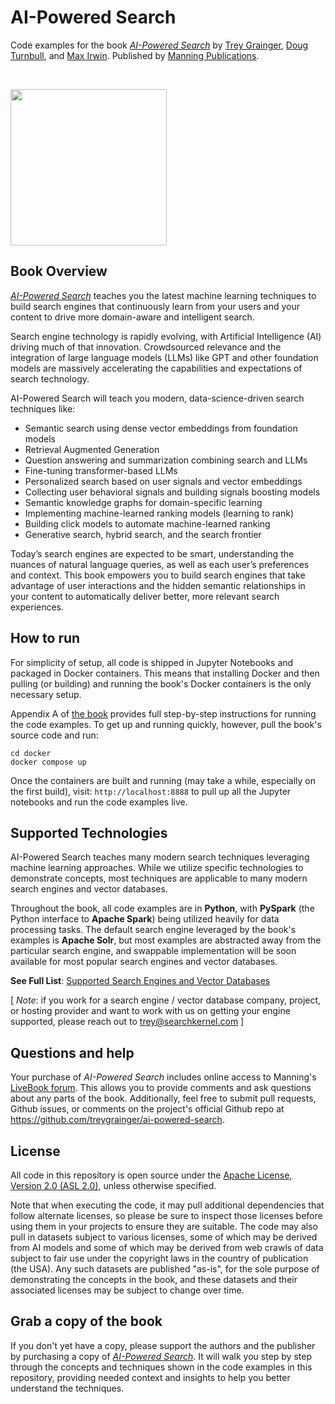 # AI-Powered Search

Code examples for the book [_AI-Powered Search_](https://aipowerersearch.com) by [Trey Grainger](https://www.linkedin.com/in/treygrainger/), [Doug Turnbull](https://www.linkedin.com/in/softwaredoug/), and [Max Irwin](https://www.linkedin.com/in/maxirwin/). Published by [Manning Publications](https://www.manning.com).

<br/>

<a href="https://aipoweredsearch.com/the-book"><img 
src="https://aipoweredsearch.com/images/book-cover.jpg?for=book-readme" 
width="250px"></a>

## Book Overview
[_AI-Powered Search_](https://aipowerersearch.com) teaches you the latest machine learning techniques to build search engines that continuously learn from your users and your content to drive more domain-aware and intelligent search.

Search engine technology is rapidly evolving, with Artificial Intelligence (AI) driving much of that innovation. Crowdsourced relevance and the integration of large language models (LLMs) like GPT and other foundation models are massively accelerating the capabilities and expectations of search technology.

AI-Powered Search will teach you modern, data-science-driven search techniques like: 
- Semantic search using dense vector embeddings from foundation models
- Retrieval Augmented Generation
- Question answering and summarization combining search and LLMs
- Fine-tuning transformer-based LLMs
- Personalized search based on  user signals and vector embeddings
- Collecting user behavioral signals and building signals boosting models
- Semantic knowledge graphs for domain-specific learning
- Implementing machine-learned ranking models (learning to rank)
- Building click models to automate machine-learned ranking
- Generative search, hybrid search, and the search frontier

Today’s search engines are expected to be smart, understanding the nuances of natural language queries, as well as each user’s preferences and context. This book empowers you to build search engines that take advantage of user interactions and the hidden semantic relationships in your content to automatically deliver better, more relevant search experiences.

## How to run
For simplicity of setup, all code is shipped in Jupyter Notebooks and packaged in Docker containers. This means that installing Docker and then pulling (or building) and running the book's Docker containers is the only necessary setup.

Appendix A of [the book](https://aipoweredsearch.com) provides full step-by-step instructions for running the code examples. To get up and running quickly, however, pull the book's source code and run:
```
cd docker
docker compose up
```

Once the containers are built and running (may take a while, especially on the first build), visit:
`http://localhost:8888` to pull up all the Jupyter notebooks and run the code examples live.

## Supported Technologies
AI-Powered Search teaches many modern search techniques leveraging machine learning approaches. While we utilize specific technologies to demonstrate concepts, most techniques are applicable to many modern search engines and vector databases.

Throughout the book, all code examples are in **Python**, with **PySpark** (the Python interface to **Apache Spark**) being utilized heavily for data processing tasks. The default search engine leveraged by the book's examples is **Apache Solr**, but most examples are abstracted away from the particular search engine, and swappable implementation will be soon available for most popular search engines and vector databases.

**See Full List**: [Supported Search Engines and Vector Databases](engines/README.md)

[ *Note*: if you work for a search engine / vector database company, project, or hosting provider and want to work with us on getting your engine supported, please reach out to trey@searchkernel.com ]

## Questions and help
Your purchase of _AI-Powered Search_ includes online access to Manning's [LiveBook forum](https://livebook.manning.com/forum?product=graingert). This allows you to provide comments and ask questions about any parts of the book. Additionally, feel free to submit pull requests, Github issues, or comments on the project's official Github repo at https://github.com/treygrainger/ai-powered-search.

## License
All code in this repository is open source under the [Apache License, Version 2.0 (ASL 2.0)](https://www.apache.org/licenses/LICENSE-2.0), unless otherwise specified.

Note that when executing the code, it may pull additional dependencies that follow alternate licenses, so please be sure to inspect those licenses before using them in your projects to ensure they are suitable. The code may also pull in datasets subject to various licenses, some of which may be derived from AI models and some of which may be derived from web crawls of data subject to fair use under the copyright laws in the country of publication (the USA). Any such datasets are published "as-is", for the sole purpose of demonstrating the concepts in the book, and these datasets and their associated licenses may be subject to change over time.

## Grab a copy of the book
If you don't yet have a copy, please support the authors and the publisher by purchasing a copy of [_AI-Powered Search_](http://aipowerersearch.com). It will walk you step by step through the concepts and techniques shown in the code examples in this repository, providing needed context and insights to help you better understand the techniques.

